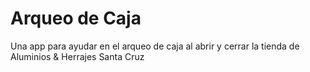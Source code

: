 # Arqueo de Caja

Una app para ayudar en el arqueo de caja al abrir y cerrar la tienda de Aluminios & Herrajes Santa Cruz

